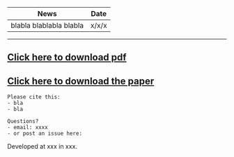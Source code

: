 | News        | Date           |
| ------------- |:-------------:|
| blabla blablabla blabla      | x/x/x |

---
[Click here to download pdf](https://github.com/xaviergp/website2/blob/master/Test_pdf.pdf)
---
[Click here to download the paper](https://github.com/xaviergp/website2/edit/master/README.md)
---

```
Please cite this:
- bla
- bla
```

```
Questions?
- email: xxxx
- or post an issue here:
```
Developed at xxx in xxx.

